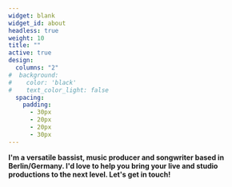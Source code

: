 ```yaml
---
widget: blank
widget_id: about
headless: true
weight: 10
title: ""
active: true
design:
  columns: "2"
#  background:
#    color: 'black'
#    text_color_light: false
  spacing:
    padding:
      - 30px
      - 20px
      - 20px
      - 30px
---
```


**I'm a versatile bassist, music producer and songwriter based in Berlin/Germany. I'd love to help you bring your live and studio productions to the next level. Let's get in touch!**